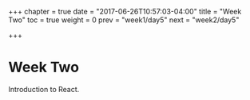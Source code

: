 +++
chapter = true
date = "2017-06-26T10:57:03-04:00"
title = "Week Two"
toc = true
weight = 0
prev = "week1/day5"
next = "week2/day5"

+++

# Week Two

Introduction to React.
